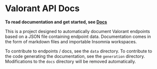 # Valorant API Docs

**To read documentation and get started, see [Docs](docs)**

This is a project designed to automatically document Valorant endpoints based on a JSON file containing endpoint data.
Documentation comes in the form of markdown files and importable Insomnia workspaces.

To contribute to endpoints / docs, see the `data` directory.
To contribute to the code generating the documentation, see the `generation` directory.
Modifications to the `docs` directory will be removed automatically.
